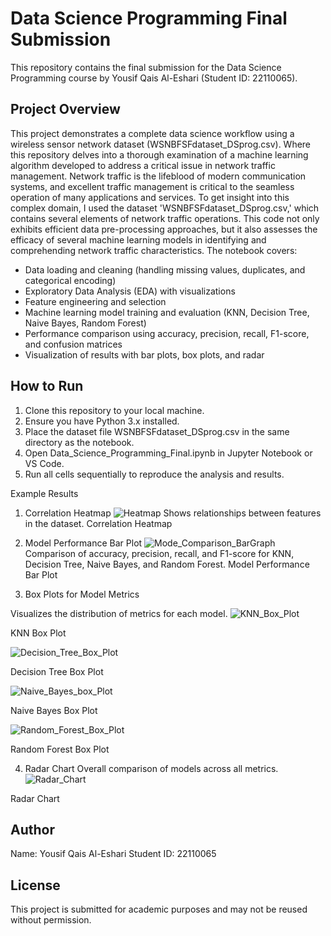 # Data Science Programming Final Submission
This repository contains the final submission for the Data Science Programming course by Yousif Qais Al-Eshari (Student ID: 22110065).

## Project Overview
This project demonstrates a complete data science workflow using a wireless sensor network dataset (WSNBFSFdataset_DSprog.csv). Where this repository delves into a thorough examination of a machine learning algorithm developed to address a critical issue in network traffic management. Network traffic is the lifeblood of modern communication systems, and excellent traffic management is critical to the seamless operation of many applications and services. To get insight into this complex domain, I used the dataset 'WSNBFSFdataset_DSprog.csv,' which contains several elements of network traffic operations. This code not only exhibits efficient data pre-processing approaches, but it also assesses the efficacy of several machine learning models in identifying and comprehending network traffic characteristics.
The notebook covers:

- Data loading and cleaning (handling missing values, duplicates, and categorical encoding)
- Exploratory Data Analysis (EDA) with visualizations
- Feature engineering and selection
- Machine learning model training and evaluation (KNN, Decision Tree, Naive Bayes, Random Forest)
- Performance comparison using accuracy, precision, recall, F1-score, and confusion matrices
- Visualization of results with bar plots, box plots, and radar 

## How to Run
1. Clone this repository to your local machine.
2. Ensure you have Python 3.x installed.
3. Place the dataset file WSNBFSFdataset_DSprog.csv in the same directory as the notebook.
4. Open Data_Science_Programming_Final.ipynb in Jupyter Notebook or VS Code.
5. Run all cells sequentially to reproduce the analysis and results.

Example Results
1. Correlation Heatmap
![Heatmap](HeatMap.png)
Shows relationships between features in the dataset. Correlation Heatmap

2. Model Performance Bar Plot
![Mode_Comparison_BarGraph](BarGraph.png)
Comparison of accuracy, precision, recall, and F1-score for KNN, Decision Tree, Naive Bayes, and Random Forest. Model Performance Bar Plot

3. Box Plots for Model Metrics

Visualizes the distribution of metrics for each model. 
![KNN_Box_Plot](KNN_Box_Plot.png)

KNN Box Plot 

![Decision_Tree_Box_Plot](Decision_Tree_Box_Plot.png)

Decision Tree Box Plot 

![Naive_Bayes_box_Plot](Decision_Tree_Box_Plot.png)

Naive Bayes Box Plot 

![Random_Forest_Box_Plot](Random_Forest_Box_Plot.png)

Random Forest Box Plot

4. Radar Chart
Overall comparison of models across all metrics. 
![Radar_Chart](Radar_Chart.png)

Radar Chart

## Author
Name: Yousif Qais Al-Eshari
Student ID: 22110065

## License
This project is submitted for academic purposes and may not be reused without permission.


